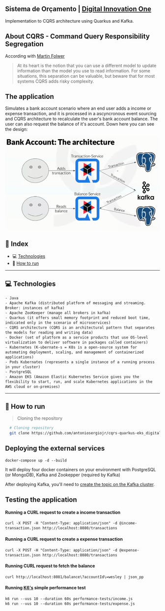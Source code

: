 ## Sistema de Orçamento | [Digital Innovation One](https://digitalinnovation.one/)

Implementation to CQRS architecture using Quarkus and Kafka.

## About CQRS - Command Query Responsibility Segregation

According with [Martin Folwer](https://martinfowler.com/bliki/CQRS.html) 
> At its heart is the notion that you can use a different model to update information than the model you use to read information. 
> For some situations, this separation can be valuable, but beware that for most systems CQRS adds risky complexity.

## The application

Simulates a bank account scenario where an end user adds a income or expense transaction, and it is processed in a ascyncronous event sourcing and CQRS architecture to recalculate the user's bank account balance. The user can also request the balance of it's account. Down here you can see the design:

![Design](/images/design.png)

## 📌 Index
- 💻 [Technologies](#-technologies)
- 🚀 [How to run](#-how-to-run)
---

## 💻 Technologies
    - Java
    - Apache Kafka (distributed platform of messaging and streaming. Broker: instances of kafka)
    - Apache ZooKeeper (manage all brokers in kafka)
    - Quarkus (it offers small memory footprint and reduced boot time, indicated only in the scenario of microservices)
    - CQRS architecture (CQRS is an architectural pattern that separates the models for reading and writing data)
    - Docker (set of platform as a service products that use OS-level virtualization to deliver software in packages called containers)
    - Kubernetes (K-ubernate-s = K8s is a open-source system for automating deployment, scaling, and management of containerized applications)
    - Pods Kubernates (represents a single instance of a running process in your cluster)
    - PostgreSQL
    - Amazon EKS (Amazon Elastic Kubernetes Service gives you the flexibility to start, run, and scale Kubernetes applications in the AWS cloud or on-premises)
---
## 🚀 How to run

> Cloning the repository
  ```bash
    # Cloning repository
    git clone https://github.com/antoniosergiojr/cqrs-quarkus-eks_digital_innovation_one.git
  ```

## Deploying the external services

```
docker-compose up -d --build
```
It will deploy four docker containers on your environment with PostgreSQL (or MongoDB), Kafka and Zookepper (required by Kafka)

After deploying Kafka, you'll need to [create the topic on the Kafka cluster](https://kafka.apache.org/quickstart).

## Testing the application

#### Running a CURL request to create a income transaction
```
curl -X POST -H "Content-Type: application/json" -d @income-transaction.json http://localhost:8080/transactions
```
#### Running a CURL request to create a expense transaction
```
curl -X POST -H "Content-Type: application/json" -d @expense-transaction.json http://localhost:8080/transactions
```
#### Running CURL request to fetch the balance
```
curl http://localhost:8081/balance\?accountId\=wesley | json_pp
```
#### Running [K6's](https://k6.io) simple performance test
````
k6 run --vus 10 --duration 60s performance-tests/income.js
k6 run --vus 10 --duration 60s performance-tests/expense.js
````
